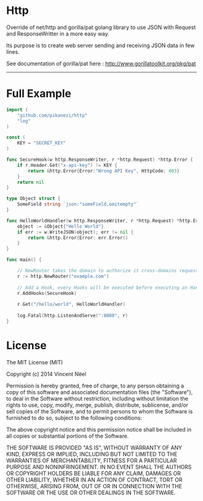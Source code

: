 Http
====

Override of net/http and gorilla/pat golang library to use JSON with Request and ResponseWritter in a more easy way.

Its purpose is to create web server sending and receiving JSON data in few lines.

See documentation of gorilla/pat here : http://www.gorillatoolkit.org/pkg/pat

---

Full Example
====

```go
import (
    "github.com/pikanezi/http"
    "log"
)

const (
    KEY = "SECRET_KEY"
)

func SecureHook(w http.ResponseWriter, r *http.Request) *http.Error {
    if r.Header.Get("x-api-key") != KEY {
        return &http.Error{Error:"Wrong API Key", HttpCode: 403}
    }
    return nil
}

type Object struct {
    SomeField string `json:"someField,omitempty"`
}

func HelloWorldHandler(w http.ResponseWriter, r *http.Request) *http.Error {
    object := &Object{"Hello World"}
    if err := w.WriteJSON(object); err != nil {
        return &http.Error{Error: err.Error()
    }
}

func main() {

    // NewRouter takes the domain to authorize it cross-domains requests
    r := http.NewRouter("example.com")
    
    // Add a Hook, every Hooks will be executed before executing an Handler
    r.AddHooks(SecureHook)
    
    r.Get("/hello/world", HelloWorldHandler)
    
    log.Fatal(http.ListenAndServe(":8080", r)
}

```

License
====

The MIT License (MIT)

Copyright (c) 2014 Vincent Nëel

Permission is hereby granted, free of charge, to any person obtaining a copy
of this software and associated documentation files (the "Software"), to deal
in the Software without restriction, including without limitation the rights
to use, copy, modify, merge, publish, distribute, sublicense, and/or sell
copies of the Software, and to permit persons to whom the Software is
furnished to do so, subject to the following conditions:

The above copyright notice and this permission notice shall be included in all
copies or substantial portions of the Software.

THE SOFTWARE IS PROVIDED "AS IS", WITHOUT WARRANTY OF ANY KIND, EXPRESS OR
IMPLIED, INCLUDING BUT NOT LIMITED TO THE WARRANTIES OF MERCHANTABILITY,
FITNESS FOR A PARTICULAR PURPOSE AND NONINFRINGEMENT. IN NO EVENT SHALL THE
AUTHORS OR COPYRIGHT HOLDERS BE LIABLE FOR ANY CLAIM, DAMAGES OR OTHER
LIABILITY, WHETHER IN AN ACTION OF CONTRACT, TORT OR OTHERWISE, ARISING FROM,
OUT OF OR IN CONNECTION WITH THE SOFTWARE OR THE USE OR OTHER DEALINGS IN THE
SOFTWARE.